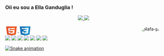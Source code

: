 ### Oii eu sou a Ella Ganduglia !

<div align="center">
  <a href="https://github.com/ellaganduglia">
  <img height="180em" src="https://github-readme-stats.vercel.app/api?username=ellaganduglia&show_icons=true&theme=radical&include_all_commits=true&count_private=true"/>
  <img height="180em" src="https://github-readme-stats.vercel.app/api/top-langs/?username=ellaganduglia&layout=compact&langs_count=7&theme=radical"/>
</div>

<div style="display: inline_block"><br>
  <img align="center" alt="Rafa-HTML" height="30" width="40" src="https://raw.githubusercontent.com/devicons/devicon/master/icons/html5/html5-original.svg">
  <img align="center" alt="Rafa-CSS" height="30" width="40" src="https://raw.githubusercontent.com/devicons/devicon/master/icons/css3/css3-original.svg">
  <img align="right" alt="Rafa-pic" height="150" style="border-radius:50px;" <img src="https://media.discordapp.net/attachments/936869469689643020/937168376365736027/Design_sem_nome_1.gif?width=369&height=369">
</div>

 
<div> 
  <a href="https://www.youtube.com/channel/UCYbr8PL-xgHNWjFgrSwE34w" target="_blank"><img src="https://img.shields.io/badge/YouTube-FF0000?style=for-the-badge&logo=youtube&logoColor=white" target="_blank"></a>
  <a href="https://www.instagram.com/ellaganduglia/" target="_blank"><img src="https://img.shields.io/badge/-Instagram-%23E4405F?style=for-the-badge&logo=instagram&logoColor=white" target="_blank"></a>
 	<a href="https://www.twitch.tv/ellaganduglia" target="_blank"><img src="https://img.shields.io/badge/Twitch-9146FF?style=for-the-badge&logo=twitch&logoColor=white" target="_blank"></a>
 <a href="https://discord.gg/rT3YuDVQbP" target="_blank"><img src="https://img.shields.io/badge/Discord-7289DA?style=for-the-badge&logo=discord&logoColor=white" target="_blank"></a> 
  <a href = "mailto:ellagandugliadev@gmail.com"><img src="https://img.shields.io/badge/-Gmail-%23333?style=for-the-badge&logo=gmail&logoColor=white" target="_blank"></a>
  <a href="https://www.linkedin.com/in/danielladomingosmtk/" target="_blank"><img src="https://img.shields.io/badge/-LinkedIn-%230077B5?style=for-the-badge&logo=linkedin&logoColor=white" target="_blank"></a> 
  <a href= "https://www.tiktok.com/@ellaganduglia"><img src="https://img.shields.io/badge/TikTok-000000?style=for-the-badge&logo=tiktok&logoColor=white" target="_blank">
 
  ![Snake animation](https://github.com/ellaganduglia/ellaganduglia/blob/output/github-contribution-grid-snake.svg)
    
